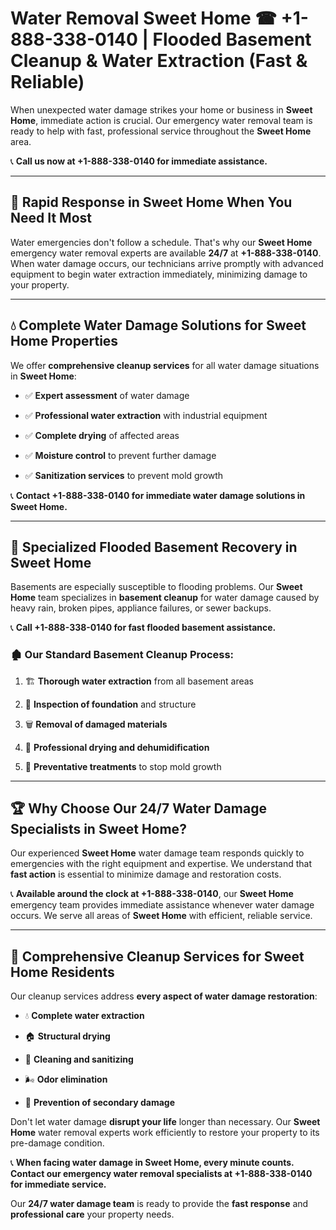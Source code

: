 # Water Removal Sweet Home ☎ +1-888-338-0140 | Flooded Basement Cleanup & Water Extraction (Fast & Reliable)

When unexpected water damage strikes your home or business in **Sweet Home**, immediate action is crucial. Our emergency water removal team is ready to help with fast, professional service throughout the **Sweet Home** area. 

📞 **Call us now at +1-888-338-0140 for immediate assistance.**
---
## 🚀 Rapid Response in Sweet Home When You Need It Most
Water emergencies don't follow a schedule. That's why our **Sweet Home** emergency water removal experts are available **24/7** at **+1-888-338-0140**. When water damage occurs, our technicians arrive promptly with advanced equipment to begin water extraction immediately, minimizing damage to your property.
---
## 💧 Complete Water Damage Solutions for Sweet Home Properties
We offer **comprehensive cleanup services** for all water damage situations in **Sweet Home**:
- ✅ **Expert assessment** of water damage  
- ✅ **Professional water extraction** with industrial equipment  
- ✅ **Complete drying** of affected areas  
- ✅ **Moisture control** to prevent further damage  
- ✅ **Sanitization services** to prevent mold growth  
📞 **Contact +1-888-338-0140 for immediate water damage solutions in Sweet Home.**
---
## 🌊 Specialized Flooded Basement Recovery in Sweet Home
Basements are especially susceptible to flooding problems. Our **Sweet Home** team specializes in **basement cleanup** for water damage caused by heavy rain, broken pipes, appliance failures, or sewer backups. 
📞 **Call +1-888-338-0140 for fast flooded basement assistance.**
### 🏚️ Our Standard Basement Cleanup Process:
1. 🏗️ **Thorough water extraction** from all basement areas  
2. 🔎 **Inspection of foundation** and structure  
3. 🗑️ **Removal of damaged materials**  
4. 💨 **Professional drying and dehumidification**  
5. 🚫 **Preventative treatments** to stop mold growth  
---
## 🏆 Why Choose Our 24/7 Water Damage Specialists in Sweet Home?
Our experienced **Sweet Home** water damage team responds quickly to emergencies with the right equipment and expertise. We understand that **fast action** is essential to minimize damage and restoration costs.
📞 **Available around the clock at +1-888-338-0140**, our **Sweet Home** emergency team provides immediate assistance whenever water damage occurs. We serve all areas of **Sweet Home** with efficient, reliable service.
---
## 🧹 Comprehensive Cleanup Services for Sweet Home Residents
Our cleanup services address **every aspect of water damage restoration**:
- 💧 **Complete water extraction**  
- 🏠 **Structural drying**  
- 🧼 **Cleaning and sanitizing**  
- 🌬️ **Odor elimination**  
- 🚫 **Prevention of secondary damage**  
Don't let water damage **disrupt your life** longer than necessary. Our **Sweet Home** water removal experts work efficiently to restore your property to its pre-damage condition.
📞 **When facing water damage in Sweet Home, every minute counts. Contact our emergency water removal specialists at +1-888-338-0140 for immediate service.**
Our **24/7 water damage team** is ready to provide the **fast response** and **professional care** your property needs.
